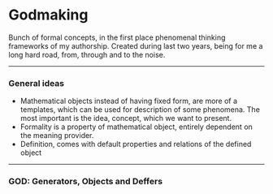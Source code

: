 # Godmaking

Bunch of formal concepts, in the first place phenomenal thinking frameworks of my authorship. 
Created during last two years, being for me a long hard road, from, through and to the noise. 

---

### General ideas
 - Mathematical objects instead of having fixed form, are more of a templates, which can be used for description of some phenomena. The most important is the idea, concept, which we want to present. 
 - Formality is a property of mathematical object, entirely dependent on the meaning provider.
 - Definition, comes with default properties and relations of the defined object
 
---

### GOD: Generators, Objects and Deffers


